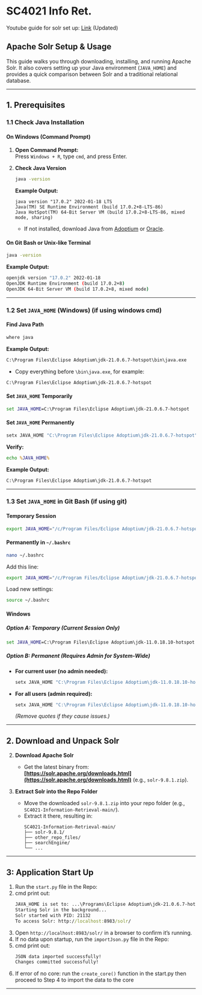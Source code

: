 # SC4021 Info Ret.

Youtube guide for solr set up: [Link](https://www.youtube.com/watch?v=tJRwI_P290A) (Updated) 

## Apache Solr Setup & Usage

This guide walks you through downloading, installing, and running Apache Solr. It also covers setting up your Java environment (`JAVA_HOME`) and provides a quick comparison between Solr and a traditional relational database.

---

## 1. Prerequisites

### 1.1 Check Java Installation

#### On Windows (Command Prompt)

1. **Open Command Prompt:**  
   Press `Windows + R`, type `cmd`, and press Enter.

2. **Check Java Version**  
   ```cmd
   java -version
   ```
   **Example Output:**
   ```
   java version "17.0.2" 2022-01-18 LTS
   Java(TM) SE Runtime Environment (build 17.0.2+8-LTS-86)
   Java HotSpot(TM) 64-Bit Server VM (build 17.0.2+8-LTS-86, mixed mode, sharing)
   ```
   - If not installed, download Java from [Adoptium](https://adoptium.net/download/) or [Oracle](https://www.oracle.com/java/technologies/downloads/).

#### On Git Bash or Unix-like Terminal
```bash
java -version
```

**Example Output:**
```bash
openjdk version "17.0.2" 2022-01-18
OpenJDK Runtime Environment (build 17.0.2+8)
OpenJDK 64-Bit Server VM (build 17.0.2+8, mixed mode)
```

---

### 1.2 Set `JAVA_HOME` (Windows) (if using windows cmd)

#### Find Java Path
```cmd
where java
```

**Example Output:**
```cmd
C:\Program Files\Eclipse Adoptium\jdk-21.0.6.7-hotspot\bin\java.exe
```

- Copy everything before `\bin\java.exe`, for example:
```cmd
C:\Program Files\Eclipse Adoptium\jdk-21.0.6.7-hotspot
```

#### Set `JAVA_HOME` Temporarily
```cmd
set JAVA_HOME=C:\Program Files\Eclipse Adoptium\jdk-21.0.6.7-hotspot
```

#### Set `JAVA_HOME` Permanently
```cmd
setx JAVA_HOME "C:\Program Files\Eclipse Adoptium\jdk-21.0.6.7-hotspot" /M
```

**Verify:**
```cmd
echo %JAVA_HOME%
```

**Example Output:**
```cmd
C:\Program Files\Eclipse Adoptium\jdk-21.0.6.7-hotspot
```

---

### 1.3 Set `JAVA_HOME` in Git Bash (if using git)

#### Temporary Session
```bash
export JAVA_HOME="/c/Program Files/Eclipse Adoptium/jdk-21.0.6.7-hotspot"
```

#### Permanently in `~/.bashrc`
```bash
nano ~/.bashrc
```
Add this line:
```bash
export JAVA_HOME="/c/Program Files/Eclipse Adoptium/jdk-21.0.6.7-hotspot"
```
Load new settings:
```bash
source ~/.bashrc
```

#### Windows
##### **Option A: Temporary (Current Session Only)**
```cmd
set JAVA_HOME=C:\Program Files\Eclipse Adoptium\jdk-11.0.18.10-hotspot
```

##### **Option B: Permanent (Requires Admin for System-Wide)**
- **For current user (no admin needed):**
  ```cmd
  setx JAVA_HOME "C:\Program Files\Eclipse Adoptium\jdk-11.0.18.10-hotspot"
  ```
- **For all users (admin required):**
  ```cmd
  setx JAVA_HOME "C:\Program Files\Eclipse Adoptium\jdk-11.0.18.10-hotspot" /M
  ```
  *(Remove quotes if they cause issues.)*
---

## 2. Download and Unpack Solr

2. **Download Apache Solr**  
   - Get the latest binary from:  
     **[https://solr.apache.org/downloads.html](https://solr.apache.org/downloads.html)**  (e.g., `solr-9.8.1.zip`).

3. **Extract Solr into the Repo Folder**  
   - Move the downloaded `solr-9.8.1.zip` into your repo folder (e.g., `SC4021-Information-Retrieval-main/`).  
   - Extract it there, resulting in:  
     ```
     SC4021-Information-Retrieval-main/
     ├── solr-9.8.1/  
     ├── other_repo_files/  
     ├── searchEngine/  
     └── ...
     ```
---

## **3: Application Start Up**
1. Run the `start.py` file in the Repo:
2. cmd print out:
   ```cmd
   JAVA_HOME is set to: ...\Programs\Eclipse Adoptium\jdk-21.0.6.7-hotspot
   Starting Solr in the background...
   Solr started with PID: 21132
   To access Solr: http://localhost:8983/solr/
   ```
3. Open `http://localhost:8983/solr/` in a browser to confirm it’s running.
4. If no data upon startup, run the `importJson.py` file in the Repo:
5. cmd print out:
   ```cmd
   JSON data imported successfully!
   Changes committed successfully!
   ```
6. If error of no core: run the `create_core()` function in the start.py then proceed to Step 4 to import the data to the core 
---

